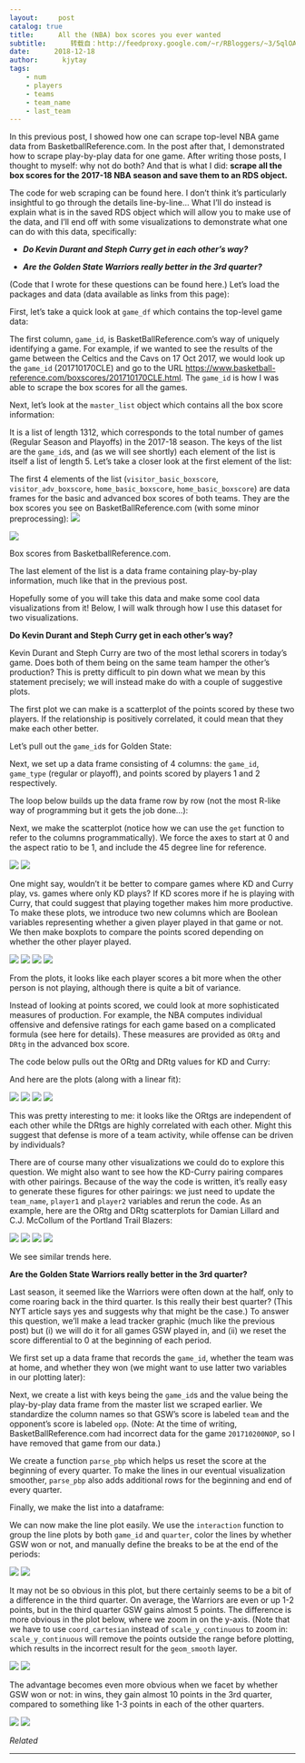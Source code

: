 ```yaml
---
layout:     post
catalog: true
title:      All the (NBA) box scores you ever wanted
subtitle:      转载自：http://feedproxy.google.com/~r/RBloggers/~3/5qlOAsFI_xA/
date:      2018-12-18
author:      kjytay
tags:
    - num
    - players
    - teams
    - team_name
    - last_team
---
```






In this previous post, I showed how one can scrape top-level NBA game data from BasketballReference.com. In the post after that, I demonstrated how to scrape play-by-play data for one game. After writing those posts, I thought to myself: why not do both? And that is what I did: **scrape all the box scores for the 2017-18 NBA season and save them to an RDS object.**

The code for web scraping can be found here. I don’t think it’s particularly insightful to go through the details line-by-line… What I’ll do instead is explain what is in the saved RDS object which will allow you to make use of the data, and I’ll end off with some visualizations to demonstrate what one can do with this data, specifically:

- ***Do Kevin Durant and Steph Curry get in each other’s way?***

- ***Are the Golden State Warriors really better in the 3rd quarter?***


(Code that I wrote for these questions can be found here.) Let’s load the packages and data (data available as links from this page):

First, let’s take a quick look at `game_df` which contains the top-level game data:

The first column, `game_id`, is BasketBallReference.com’s way of uniquely identifying a game. For example, if we wanted to see the results of the game between the Celtics and the Cavs on 17 Oct 2017, we would look up the `game_id` (201710170CLE) and go to the URL https://www.basketball-reference.com/boxscores/201710170CLE.html. The `game_id` is how I was able to scrape the box scores for all the games.

Next, let’s look at the `master_list` object which contains all the box score information:

It is a list of length 1312, which corresponds to the total number of games (Regular Season and Playoffs) in the 2017-18 season. The keys of the list are the `game_id`s, and (as we will see shortly) each element of the list is itself a list of length 5. Let’s take a closer look at the first element of the list:

The first 4 elements of the list (`visitor_basic_boxscore`, `visitor_adv_boxscore`, `home_basic_boxscore`, `home_basic_boxscore`) are data frames for the basic and advanced box scores of both teams. They are the box scores you see on BasketBallReference.com (with some minor preprocessing):
![](https://statisticaloddsandends.files.wordpress.com/2018/12/boxscores.png?w=450#038;h=705)

![](https://statisticaloddsandends.files.wordpress.com/2018/12/boxscores.png?w=450&h=705&fit=584%2C705)


Box scores from BasketballReference.com.

The last element of the list is a data frame containing play-by-play information, much like that in the previous post.

Hopefully some of you will take this data and make some cool data visualizations from it! Below, I will walk through how I use this dataset for two visualizations.

**Do Kevin Durant and Steph Curry get in each other’s way?**

Kevin Durant and Steph Curry are two of the most lethal scorers in today’s game. Does both of them being on the same team hamper the other’s production? This is pretty difficult to pin down what we mean by this statement precisely; we will instead make do with a couple of suggestive plots.

The first plot we can make is a scatterplot of the points scored by these two players. If the relationship is positively correlated, it could mean that they make each other better.

Let’s pull out the `game_id`s for Golden State:

Next, we set up a data frame consisting of 4 columns: the `game_id`, `game_type` (regular or playoff), and points scored by players 1 and 2 respectively.

The loop below builds up the data frame row by row (not the most R-like way of programming but it gets the job done…):

Next, we make the scatterplot (notice how we can use the `get` function to refer to the columns programmatically). We force the axes to start at 0 and the aspect ratio to be 1, and include the 45 degree line for reference.

![](https://statisticaloddsandends.files.wordpress.com/2018/12/GSW_points_scored.png?w=456)
![](https://statisticaloddsandends.files.wordpress.com/2018/12/GSW_points_scored.png?w=456)


One might say, wouldn’t it be better to compare games where KD and Curry play, vs. games where only KD plays? If KD scores more if he is playing with Curry, that could suggest that playing together makes him more productive. To make these plots, we introduce two new columns which are Boolean variables representing whether a given player played in that game or not. We then make boxplots to compare the points scored depending on whether the other player played.

![](https://statisticaloddsandends.files.wordpress.com/2018/12/KD_score.png?w=300&resize=300%2C252#038;h=252)
![](https://statisticaloddsandends.files.wordpress.com/2018/12/KD_score.png?w=300&h=252&fit=300%2C252&resize=300%2C252)
![](https://statisticaloddsandends.files.wordpress.com/2018/12/Curry_score.png?w=300&resize=300%2C252#038;h=252)
![](https://statisticaloddsandends.files.wordpress.com/2018/12/Curry_score.png?w=300&h=252&fit=300%2C252&resize=300%2C252)


From the plots, it looks like each player scores a bit more when the other person is not playing, although there is quite a bit of variance.

Instead of looking at points scored, we could look at more sophisticated measures of production. For example, the NBA computes individual offensive and defensive ratings for each game based on a complicated formula (see here for details). These measures are provided as `ORtg` and `DRtg` in the advanced box score.

The code below pulls out the ORtg and DRtg values for KD and Curry:

And here are the plots (along with a linear fit):

![](https://statisticaloddsandends.files.wordpress.com/2018/12/GSW_ORtg.png?w=456)
![](https://statisticaloddsandends.files.wordpress.com/2018/12/GSW_ORtg.png?w=456)
![](https://statisticaloddsandends.files.wordpress.com/2018/12/POR_DRtg.png?w=456)
![](https://statisticaloddsandends.files.wordpress.com/2018/12/POR_DRtg.png?w=456)


This was pretty interesting to me: it looks like the ORtgs are independent of each other while the DRtgs are highly correlated with each other. Might this suggest that defense is more of a team activity, while offense can be driven by individuals?

There are of course many other visualizations we could do to explore this question. We might also want to see how the KD-Curry pairing compares with other pairings. Because of the way the code is written, it’s really easy to generate these figures for other pairings: we just need to update the `team_name`, `player1` and `player2` variables and rerun the code. As an example, here are the ORtg and DRtg scatterplots for Damian Lillard and C.J. McCollum of the Portland Trail Blazers:

![](https://statisticaloddsandends.files.wordpress.com/2018/12/POR_ORtg.png?w=456)
![](https://statisticaloddsandends.files.wordpress.com/2018/12/POR_ORtg.png?w=456)
![](https://statisticaloddsandends.files.wordpress.com/2018/12/POR_DRtg-1.png?w=456)
![](https://statisticaloddsandends.files.wordpress.com/2018/12/POR_DRtg-1.png?w=456)


We see similar trends here.

**Are the Golden State Warriors really better in the 3rd quarter?**

Last season, it seemed like the Warriors were often down at the half, only to come roaring back in the third quarter. Is this really their best quarter? (This NYT article says yes and suggests why that might be the case.) To answer this question, we’ll make a lead tracker graphic (much like the previous post) but (i) we will do it for all games GSW played in, and (ii) we reset the score differential to 0 at the beginning of each period.

We first set up a data frame that records the `game_id`, whether the team was at home, and whether they won (we might want to use latter two variables in our plotting later):

Next, we create a list with keys being the `game_id`s and the value being the play-by-play data frame from the master list we scraped earlier. We standardize the column names so that GSW’s score is labeled `team` and the opponent’s score is labeled `opp`. (Note: At the time of writing, BasketBallReference.com had incorrect data for the game `201710200NOP`, so I have removed that game from our data.)

We create a function `parse_pbp` which helps us reset the score at the beginning of every quarter. To make the lines in our eventual visualization smoother, `parse_pbp` also adds additional rows for the beginning and end of every quarter.

Finally, we make the list into a dataframe:

We can now make the line plot easily. We use the `interaction` function to group the line plots by both `game_id` and `quarter`, color the lines by whether GSW won or not, and manually define the breaks to be at the end of the periods:

![](https://statisticaloddsandends.files.wordpress.com/2018/12/diff_by_quarter.png?w=456)
![](https://statisticaloddsandends.files.wordpress.com/2018/12/diff_by_quarter.png?w=456)


It may not be so obvious in this plot, but there certainly seems to be a bit of a difference in the third quarter. On average, the Warriors are even or up 1-2 points, but in the third quarter GSW gains almost 5 points. The difference is more obvious in the plot below, where we zoom in on the y-axis. (Note that we have to use `coord_cartesian` instead of `scale_y_continuous` to zoom in: `scale_y_continuous` will remove the points outside the range before plotting, which results in the incorrect result for the `geom_smooth` layer.

![](https://statisticaloddsandends.files.wordpress.com/2018/12/diff_by_quarter2.png?w=456)
![](https://statisticaloddsandends.files.wordpress.com/2018/12/diff_by_quarter2.png?w=456)


The advantage becomes even more obvious when we facet by whether GSW won or not: in wins, they gain almost 10 points in the 3rd quarter, compared to something like 1-3 points in each of the other quarters.

![](https://statisticaloddsandends.files.wordpress.com/2018/12/diff_by_quarter3.png?w=456)
![](https://statisticaloddsandends.files.wordpress.com/2018/12/diff_by_quarter3.png?w=456)



*Related*








---
